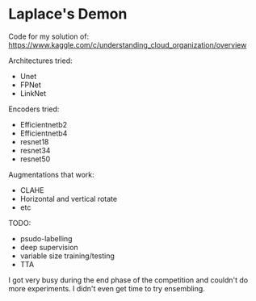 # Laplace's Demon
Code for my solution of: https://www.kaggle.com/c/understanding_cloud_organization/overview

Architectures tried:
- Unet
- FPNet
- LinkNet

Encoders tried:
- Efficientnetb2
- Efficientnetb4
- resnet18
- resnet34
- resnet50

Augmentations that work:
- CLAHE 
- Horizontal and vertical rotate
- etc

TODO:
- psudo-labelling
- deep supervision
- variable size training/testing
- TTA

I got very busy during the end phase of the competition and couldn't do more experiments. I didn't even get time to try ensembling.
